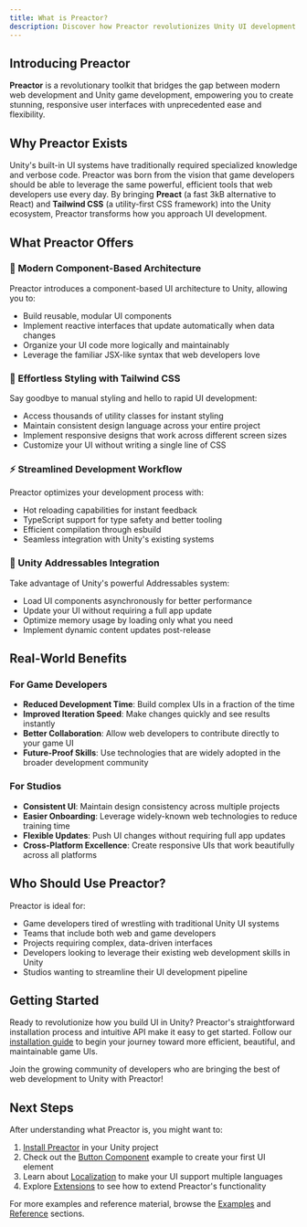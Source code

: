 ```yaml
---
title: What is Preactor?
description: Discover how Preactor revolutionizes Unity UI development by bringing modern web technologies to your game projects
---
```


## Introducing Preactor

**Preactor** is a revolutionary toolkit that bridges the gap between modern web development and Unity game development, empowering you to create stunning, responsive user interfaces with unprecedented ease and flexibility.

## Why Preactor Exists

Unity's built-in UI systems have traditionally required specialized knowledge and verbose code. Preactor was born from the vision that game developers should be able to leverage the same powerful, efficient tools that web developers use every day. By bringing **Preact** (a fast 3kB alternative to React) and **Tailwind CSS** (a utility-first CSS framework) into the Unity ecosystem, Preactor transforms how you approach UI development.

## What Preactor Offers

### 🚀 Modern Component-Based Architecture

Preactor introduces a component-based UI architecture to Unity, allowing you to:

- Build reusable, modular UI components
- Implement reactive interfaces that update automatically when data changes
- Organize your UI code more logically and maintainably
- Leverage the familiar JSX-like syntax that web developers love

### 🎨 Effortless Styling with Tailwind CSS

Say goodbye to manual styling and hello to rapid UI development:

- Access thousands of utility classes for instant styling
- Maintain consistent design language across your entire project
- Implement responsive designs that work across different screen sizes
- Customize your UI without writing a single line of CSS

### ⚡ Streamlined Development Workflow

Preactor optimizes your development process with:

- Hot reloading capabilities for instant feedback
- TypeScript support for type safety and better tooling
- Efficient compilation through esbuild
- Seamless integration with Unity's existing systems

### 🔄 Unity Addressables Integration

Take advantage of Unity's powerful Addressables system:

- Load UI components asynchronously for better performance
- Update your UI without requiring a full app update
- Optimize memory usage by loading only what you need
- Implement dynamic content updates post-release

## Real-World Benefits

### For Game Developers

- **Reduced Development Time**: Build complex UIs in a fraction of the time
- **Improved Iteration Speed**: Make changes quickly and see results instantly
- **Better Collaboration**: Allow web developers to contribute directly to your game UI
- **Future-Proof Skills**: Use technologies that are widely adopted in the broader development community

### For Studios

- **Consistent UI**: Maintain design consistency across multiple projects
- **Easier Onboarding**: Leverage widely-known web technologies to reduce training time
- **Flexible Updates**: Push UI changes without requiring full app updates
- **Cross-Platform Excellence**: Create responsive UIs that work beautifully across all platforms

## Who Should Use Preactor?

Preactor is ideal for:

- Game developers tired of wrestling with traditional Unity UI systems
- Teams that include both web and game developers
- Projects requiring complex, data-driven interfaces
- Developers looking to leverage their existing web development skills in Unity
- Studios wanting to streamline their UI development pipeline

## Getting Started

Ready to revolutionize how you build UI in Unity? Preactor's straightforward installation process and intuitive API make it easy to get started. Follow our [installation guide](installation) to begin your journey toward more efficient, beautiful, and maintainable game UIs.

Join the growing community of developers who are bringing the best of web development to Unity with Preactor!

## Next Steps

After understanding what Preactor is, you might want to:

1. [Install Preactor](installation) in your Unity project
2. Check out the [Button Component](/examples/button) example to create your first UI element
3. Learn about [Localization](/examples/localization) to make your UI support multiple languages
4. Explore [Extensions](/examples/extensions) to see how to extend Preactor's functionality

For more examples and reference material, browse the [Examples](/examples/button) and [Reference](/reference/puerts) sections.
